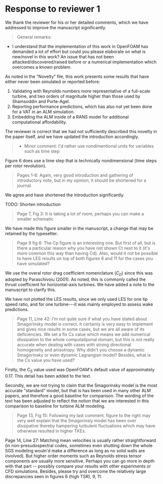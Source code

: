 # Response to reviewer 1

We thank the reviewer for his or her detailed comments, which we have addressed
to improve the manuscript significantly.

>General remarks:
- I understand that the implementation of this work in OpenFOAM has demanded a lot of effort but could you please elaborate on what is new/novel in this work? An issue that has not been attacked/discovered/raised before or a numerical implementation which overcomes a known problem.

As noted in the "Novelty" file, this work presents some results that have either never been simulated or reported before:

1. Validating with Reynolds numbers more representative of a full-scale turbine, and two orders of magnitude higher than those used by Shamsoddin and Porte-Agel.
2. Reporting performance predictions, which has also not yet been done for a VAT in an ALM simulation.
3. Embedding the ALM inside of a RANS model for additional computational affordability.

The reviewer is correct that we had not sufficiently described this novelty in
the paper itself, and we have updated the introduction accordingly.

>- Minor comment: I'd rather use nondimentional units for variables such as time step

Figure 6 does use a time step that is technically nondimensional (time steps per rotor revolution).

>Pages 1-6: Again, very good introduction and gathering of introductory note,
but in my opinion, it should be shortened for a journal.

We agree and have shortened the introduction significantly.

TODO: Shorten introduction

>Page 7, Fig 3: It is taking a lot of room, perhaps you can make a smaller
schematic

We have made this figure smaller in the manuscript, a change that may be
retained by the typesetter.

>Page 9 fig 6: The Cp figure is an interesting one. But first of all, but is
there a particular reason why you have not shown Ct next to it (it's more common
this way than having Cd). Also, would it not be possible to have LES results on
top of both figures 6 and 11 for the cases you have simulated?

We use the overal rotor drag coefficient nomenclature ($C_D$) since this was
adopted by Paraschivoiu (2001). As noted, this is commonly called the thrust
coefficient for horizontal-axis turbines. We have added a note to the manuscript
to clarify this.

We have not plotted the LES results, since we only used LES for one tip speed
ratio, and for one turbine---it was mainly employed to assess wake predictions.

>Page 11, Line 42: I'm not quite sure if what you have stated about Smagorinsky
model is correct. It certainly is very easy to implement and gives nice results
in some cases, but we are all aware of its deficiencies. We set a fix Cs value
which means we add numerical dissipation to the whole computatiponal domain, but
this is not really accurate when dealing with cases with strong directional
homogeneity and anisotropy. Why didn't you choose a dynamic Smagorinsky or even
dynamic Lagrangian model? Besides, what is the Cs value you have used?

Firstly, the $C_S$ value used was OpenFOAM's default value of approximately
0.17. This detail has been added to the text.

Secondly, we are not trying to claim that the Smagorinsky model is the most
accurate "standard" model, but that is has been used in many other ALM papers,
and therefore a good baseline for comparison. The wording of the text has been
adjusted to reflect the notion that we are interested in this comparison to
baseline for turbine ALM modeling.

>Page 13, Fig 15: Following my last comment, figure to the right may very well explain that the
Smagorinsly model has been over dissipative thereby hampering turbulent fluctuations which may have otherwise resulted in higher TKEs.
>
Page 14, Line 27: Matching mean velocities is usually rather straightforward (in non-presudospectral
codes, sometimes even shutting down the whole SGS modeling wouln'd make a difference as long as no solid walls are involved). But higher order moments such as Reynolds stress tensor components are usually more sensitive. Perhaps you can go more in depth with that part -- possibly compare your
results with other experiments or CFD simulations. Besides, please try and overcome the relatively large discrepancies seen in figures 6 (high TSR), 9, 11.
